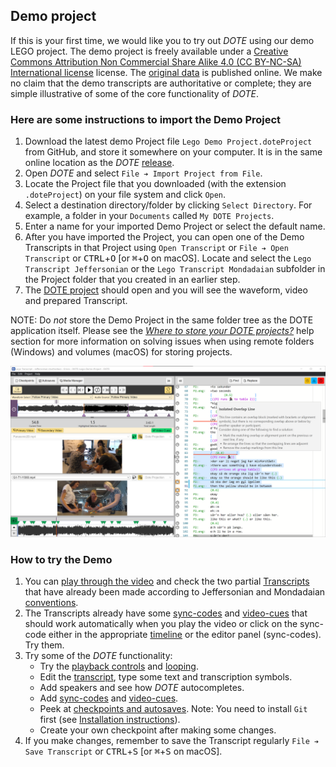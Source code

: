## Demo project

If this is your first time, we would like you to try out _DOTE_ using our demo LEGO project.
The demo project is freely available under a [Creative Commons Attribution Non Commercial Share Alike 4.0 (CC BY-NC-SA) International license](https://creativecommons.org/licenses/by-nc-sa/4.0/legalcode) license.
The [original data](https://doi.org/10.5278/ojs.quivirr.v1.2020.a0003) is published online.
We make no claim that the demo transcripts are authoritative or complete; they are simple illustrative of some of the core functionality of _DOTE_.

### Here are some instructions to import the Demo Project

1. Download the latest demo Project file `Lego Demo Project.doteProject` from GitHub, and store it somewhere on your computer.
It is in the same online location as the _DOTE_ [release](https://github.com/BigSoftVideo/DOTE/releases).
1. Open _DOTE_ and select `File ➔ Import Project from File`.
1. Locate the Project file that you downloaded (with the extension `.doteProject`) on your file system and click `Open`.
1. Select a destination directory/folder by clicking `Select Directory`.
For example, a folder in your `Documents` called `My DOTE Projects`.
1. Enter a name for your imported Demo Project or select the default name.
1. After you have imported the Project, you can open one of the Demo Transcripts in that Project using `Open Transcript` or `File ➔ Open Transcript` or <kbd>CTRL</kbd>+<kbd>O</kbd> [or <kbd>⌘</kbd>+<kbd>O</kbd> on macOS].
Locate and select the `Lego Transcript Jeffersonian` or the `Lego Transcript Mondadaian` subfolder in the Project folder that you created in an earlier step.
1. The [DOTE project](projects.md) should open and you will see the waveform, video and prepared Transcript.

NOTE: Do _not_ store the Demo Project in the same folder tree as the DOTE application itself.
Please see the [_Where to store your DOTE projects?_](projects.md#storing) help section for more information on solving issues when using remote folders (Windows) and volumes (macOS) for storing projects.

[![DOTE UI](images/UI/UI.png)](images/UI/UI.png)

### How to try the Demo

1. You can [play through the video](video.md) and check the two partial [Transcripts](transcript.md) that have already been made according to Jeffersonian and Mondadaian [conventions](conventions.md).
1. The Transcripts already have some [sync-codes](sync-code.md) and [video-cues](cues.md) that should work automatically when you play the video or click on the sync-code either in the appropriate [timeline](timeline.md) or the editor panel (sync-codes).
Try them.
1. Try some of the _DOTE_ functionality:
    - Try the [playback controls](play.md) and [looping](timeline.md).
    - Edit the [transcript](transcript.md), type some text and transcription symbols.
    - Add speakers and see how _DOTE_ autocompletes.
    - Add [sync-codes](sync-code.md) and [video-cues](cues.md).
    - Peek at [checkpoints and autosaves](versioncontrol.md).
    Note: You need to install `Git` first (see [Installation instructions](install.md)).
    - Create your own checkpoint after making some changes.
1. If you make changes, remember to save the Transcript regularly `File ➔ Save Transcript` or <kbd>CTRL</kbd>+<kbd>S</kbd> [or <kbd>⌘</kbd>+<kbd>S</kbd> on macOS].
